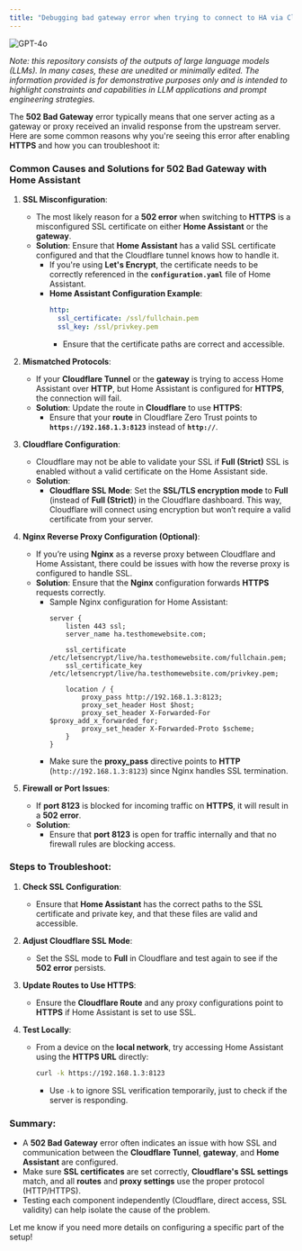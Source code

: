 ```yaml
---
title: "Debugging bad gateway error when trying to connect to HA via Cloudflare Tunnel"
---
```

![GPT-4o](https://img.shields.io/badge/GPT--4o-3333FF?style=for-the-badge&logo=openai&logoColor=white)



*Note: this repository consists of the outputs of large language models (LLMs). In many cases, these are unedited or minimally edited. The information provided is for demonstrative purposes only and is intended to highlight constraints and capabilities in LLM applications and prompt engineering strategies.*


The **502 Bad Gateway** error typically means that one server acting as a gateway or proxy received an invalid response from the upstream server. Here are some common reasons why you're seeing this error after enabling **HTTPS** and how you can troubleshoot it:

### **Common Causes and Solutions for 502 Bad Gateway with Home Assistant**

1. **SSL Misconfiguration**:
   - The most likely reason for a **502 error** when switching to **HTTPS** is a misconfigured SSL certificate on either **Home Assistant** or the **gateway**.
   - **Solution**: Ensure that **Home Assistant** has a valid SSL certificate configured and that the Cloudflare tunnel knows how to handle it.
     - If you're using **Let's Encrypt**, the certificate needs to be correctly referenced in the **`configuration.yaml`** file of Home Assistant.
     - **Home Assistant Configuration Example**:
       ```yaml
       http:
         ssl_certificate: /ssl/fullchain.pem
         ssl_key: /ssl/privkey.pem
       ```
       - Ensure that the certificate paths are correct and accessible.

2. **Mismatched Protocols**:
   - If your **Cloudflare Tunnel** or the **gateway** is trying to access Home Assistant over **HTTP**, but Home Assistant is configured for **HTTPS**, the connection will fail.
   - **Solution**: Update the route in **Cloudflare** to use **HTTPS**:
     - Ensure that your **route** in Cloudflare Zero Trust points to **`https://192.168.1.3:8123`** instead of **`http://`**.

3. **Cloudflare Configuration**:
   - Cloudflare may not be able to validate your SSL if **Full (Strict)** SSL is enabled without a valid certificate on the Home Assistant side.
   - **Solution**:
     - **Cloudflare SSL Mode**: Set the **SSL/TLS encryption mode** to **Full** (instead of **Full (Strict)**) in the Cloudflare dashboard. This way, Cloudflare will connect using encryption but won’t require a valid certificate from your server.

4. **Nginx Reverse Proxy Configuration (Optional)**:
   - If you’re using **Nginx** as a reverse proxy between Cloudflare and Home Assistant, there could be issues with how the reverse proxy is configured to handle SSL.
   - **Solution**: Ensure that the **Nginx** configuration forwards **HTTPS** requests correctly.
     - Sample Nginx configuration for Home Assistant:
       ```nginx
       server {
           listen 443 ssl;
           server_name ha.testhomewebsite.com;

           ssl_certificate /etc/letsencrypt/live/ha.testhomewebsite.com/fullchain.pem;
           ssl_certificate_key /etc/letsencrypt/live/ha.testhomewebsite.com/privkey.pem;

           location / {
               proxy_pass http://192.168.1.3:8123;
               proxy_set_header Host $host;
               proxy_set_header X-Forwarded-For $proxy_add_x_forwarded_for;
               proxy_set_header X-Forwarded-Proto $scheme;
           }
       }
       ```
     - Make sure the **proxy_pass** directive points to **HTTP** (`http://192.168.1.3:8123`) since Nginx handles SSL termination.

5. **Firewall or Port Issues**:
   - If **port 8123** is blocked for incoming traffic on **HTTPS**, it will result in a **502 error**.
   - **Solution**:
     - Ensure that **port 8123** is open for traffic internally and that no firewall rules are blocking access.

### **Steps to Troubleshoot**:
1. **Check SSL Configuration**:
   - Ensure that **Home Assistant** has the correct paths to the SSL certificate and private key, and that these files are valid and accessible.

2. **Adjust Cloudflare SSL Mode**:
   - Set the SSL mode to **Full** in Cloudflare and test again to see if the **502 error** persists.

3. **Update Routes to Use HTTPS**:
   - Ensure the **Cloudflare Route** and any proxy configurations point to **HTTPS** if Home Assistant is set to use SSL.

4. **Test Locally**:
   - From a device on the **local network**, try accessing Home Assistant using the **HTTPS URL** directly:
     ```bash
     curl -k https://192.168.1.3:8123
     ```
     - Use `-k` to ignore SSL verification temporarily, just to check if the server is responding.

### **Summary**:
- A **502 Bad Gateway** error often indicates an issue with how SSL and communication between the **Cloudflare Tunnel**, **gateway**, and **Home Assistant** are configured.
- Make sure **SSL certificates** are set correctly, **Cloudflare's SSL settings** match, and all **routes** and **proxy settings** use the proper protocol (HTTP/HTTPS).
- Testing each component independently (Cloudflare, direct access, SSL validity) can help isolate the cause of the problem.

Let me know if you need more details on configuring a specific part of the setup!